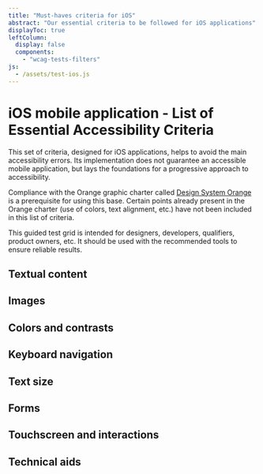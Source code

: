 ```yaml
---
title: "Must-haves criteria for iOS"
abstract: "Our essential criteria to be followed for iOS applications"
displayToc: true
leftColumn:
  display: false
  components: 
    - "wcag-tests-filters"
js:
  - /assets/test-ios.js
---
```


# iOS mobile application - List of Essential Accessibility Criteria

This set of criteria, designed for iOS applications, helps to avoid the main accessibility errors.
Its implementation does not guarantee an accessible mobile application, but lays the foundations for a progressive approach to accessibility.

Compliance with the Orange graphic charter called [Design System Orange](https://design.orange.com/) is a prerequisite for using this base.
Certain points already present in the Orange charter (use of colors, text alignment, etc.) have not been included in this list of criteria.

This guided test grid is intended for designers, developers, qualifiers, product owners, etc. It should be used with the recommended tools to ensure reliable results.


<section id="refTests" class="accordion" aria-multiselectable="true">
  <h2 id="test-textual-content">Textual content</h2>
  <h2 id="test-images">Images</h2>
  <h2 id="test-colors-and-contrasts">Colors and contrasts</h2>
  <h2 id="test-keyboard-navigation">Keyboard navigation</h2>
  <h2 id="test-text-size">Text size</h2>
  <h2 id="test-forms">Forms</h2>
  <h2 id="test-touchscreen-and-interactions">Touchscreen and interactions</h2> 
  <h2 id="test-technical aids">Technical aids</h2>
</section>

